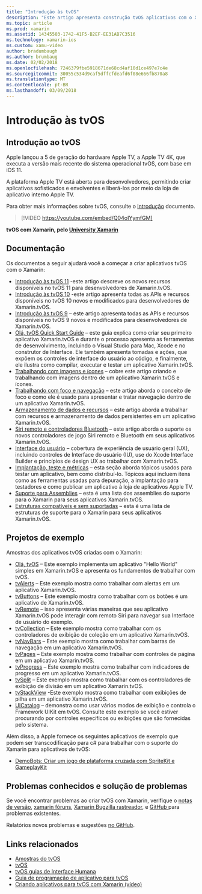 ```yaml
---
title: "Introdução às tvOS"
description: "Este artigo apresenta construção tvOS aplicativos com o Xamarin."
ms.topic: article
ms.prod: xamarin
ms.assetid: 14345503-1742-41F5-B2EF-EE31AB7C3516
ms.technology: xamarin-ios
ms.custom: xamu-video
author: bradumbaugh
ms.author: brumbaug
ms.date: 02/02/2018
ms.openlocfilehash: 7246379fbe5918671de68cd4af10d1ce497e7c4e
ms.sourcegitcommit: 30055c534d9caf5dffcfdeafd6f08e666fb870a8
ms.translationtype: MT
ms.contentlocale: pt-BR
ms.lasthandoff: 03/09/2018
---
```

# <a name="introduction-to-tvos"></a>Introdução às tvOS

## <a name="introducing-tvos"></a>Introdução ao tvOS

Apple lançou a 5 de geração do hardware Apple TV, a Apple TV 4K, que executa a versão mais recente do sistema operacional tvOS, com base em iOS 11.

A plataforma Apple TV está aberta para desenvolvedores, permitindo criar aplicativos sofisticados e envolventes e liberá-los por meio da loja de aplicativo interno Apple TV.

Para obter mais informações sobre tvOS, consulte o [Introdução](~/ios/tvos/get-started/index.md) documento.

> [!VIDEO https://youtube.com/embed/Q04oIYymfGM]

**tvOS com Xamarin, pelo [University Xamarin](https://university.xamarin.com/)**

## <a name="documentation"></a>Documentação

Os documentos a seguir ajudará você a começar a criar aplicativos tvOS com o Xamarin:

- [Introdução às tvOS 11](~/ios/tvos/platform/introduction-to-tvos11.md) -este artigo descreve os novos recursos disponíveis no tvOS 11 para desenvolvedores de Xamarin.tvOS.
- [Introdução às tvOS 10](~/ios/tvos/platform/introduction-to-tvos10/index.md) -este artigo apresenta todas as APIs e recursos disponíveis no tvOS 10 novos e modificados para desenvolvedores de Xamarin.tvOS.
- [Introdução às tvOS 9](~/ios/tvos/platform/tvos9.md) – este artigo apresenta todas as APIs e recursos disponíveis no tvOS 9 novos e modificados para desenvolvedores de Xamarin.tvOS. 
- [Olá, tvOS Quick Start Guide](~/ios/tvos/get-started/hello-tvos.md) – este guia explica como criar seu primeiro aplicativo Xamarin.tvOS e durante o processo apresenta as ferramentas de desenvolvimento, incluindo o Visual Studio para Mac, Xcode e no construtor de Interface. Ele também apresenta tomadas e ações, que expõem os controles de interface do usuário ao código, e finalmente, ele ilustra como compilar, executar e testar um aplicativo Xamarin.tvOS.
- [Trabalhando com imagens e ícones](~/ios/tvos/app-fundamentals/icons-images.md) – cobre este artigo criando e trabalhando com imagens dentro de um aplicativo Xamarin.tvOS e ícones.
- [Trabalhando com foco e navegação](~/ios/tvos/app-fundamentals/navigation-focus.md) – este artigo aborda o conceito de foco e como ele é usado para apresentar e tratar navegação dentro de um aplicativo Xamarin.tvOS.
- [Armazenamento de dados e recursos](~/ios/tvos/app-fundamentals/resources-data-storage.md) – este artigo aborda a trabalhar com recursos e armazenamento de dados persistentes em um aplicativo Xamarin.tvOS.
- [Siri remoto e controladores Bluetooth](~/ios/tvos/platform/remote-bluetooth.md) – este artigo aborda o suporte os novos controladores de jogo Siri remoto e Bluetooth em seus aplicativos Xamarin.tvOS.
- [Interface do usuário](~/ios/tvos/user-interface/index.md) – cobertura de experiência de usuário geral (UX), incluindo controles de Interface do usuário (IU), use do Xcode Interface Builder e princípios de design UX ao trabalhar com Xamarin.tvOS.
- [Implantação, teste e métricas](~/ios/tvos/deploy-test/index.md) – esta seção aborda tópicos usados para testar um aplicativo, bem como distribuí-lo. Tópicos aqui incluem itens como as ferramentas usadas para depuração, a implantação para testadores e como publicar um aplicativo à loja de aplicativos Apple TV.
- [Suporte para Assemblies](~/ios/tvos/internals/assemblies.md) – esta é uma lista dos assemblies do suporte para o Xamarin para seus aplicativos Xamarin.tvOS.
- [Estruturas compatíveis e sem suportadas](~/ios/tvos/internals/frameworks.md) – esta é uma lista de estruturas de suporte para o Xamarin para seus aplicativos Xamarin.tvOS.

## <a name="sample-projects"></a>Projetos de exemplo

Amostras dos aplicativos tvOS criadas com o Xamarin:

- [Olá, tvOS](https://developer.xamarin.com/samples/monotouch/tvos/Hello-tvOS/) – Este exemplo implementa um aplicativo "Hello World" simples em Xamarin.tvOS e apresenta os fundamentos de trabalhar com tvOS.
- [tvAlerts](https://developer.xamarin.com/samples/monotouch/tvos/tvAlerts/) – Este exemplo mostra como trabalhar com alertas em um aplicativo Xamarin.tvOS.
- [tvButtons](https://developer.xamarin.com/samples/monotouch/tvos/tvButtons/) – Este exemplo mostra como trabalhar com os botões é um aplicativo de Xamarin.tvOS.
- [tvRemote](https://developer.xamarin.com/samples/monotouch/tvos/tvRemote/) – isso apresenta várias maneiras que seu aplicativo Xamarin.tvOS pode interagir com remoto Siri para navegar sua Interface de usuário do exemplo.
- [tvCollection](https://developer.xamarin.com/samples/monotouch/tvos/tvCollection/) – Este exemplo mostra como trabalhar com os controladores de exibição de coleção em um aplicativo Xamarin.tvOS.
- [tvNavBars](https://developer.xamarin.com/samples/monotouch/tvos/tvNavBars/) – Este exemplo mostra como trabalhar com barras de navegação em um aplicativo Xamarin.tvOS.
- [tvPages](https://developer.xamarin.com/samples/monotouch/tvos/tvPages/) – Este exemplo mostra como trabalhar com controles de página em um aplicativo Xamarin.tvOS.
- [tvProgress](https://developer.xamarin.com/samples/monotouch/tvos/tvProgress/) – Este exemplo mostra como trabalhar com indicadores de progresso em um aplicativo Xamarin.tvOS.
- [tvSplit](https://developer.xamarin.com/samples/monotouch/tvos/tvSplit/) – Este exemplo mostra como trabalhar com os controladores de exibição de divisão em um aplicativo Xamarin.tvOS.
- [tvStackView](https://developer.xamarin.com/samples/monotouch/tvos/tvStackView/) -Este exemplo mostra como trabalhar com exibições de pilha em um aplicativo Xamarin.tvOS.
- [UICatalog](https://developer.xamarin.com/samples/monotouch/tvos/UICatalog/) – demonstra como usar vários modos de exibição e controla o Framework UIKit em tvOS. Consulte este exemplo se você estiver procurando por controles específicos ou exibições que são fornecidas pelo sistema.

Além disso, a Apple fornece os seguintes aplicativos de exemplo que podem ser transcodificação para c# para trabalhar com o suporte do Xamarin para aplicativos de tvOS:

- [DemoBots: Criar um jogo de plataforma cruzada com SpriteKit e GameplayKit](https://developer.apple.com/library/prerelease/tvos/samplecode/DemoBots/)

## <a name="known-issues-and-troubleshooting"></a>Problemas conhecidos e solução de problemas

Se você encontrar problemas ao criar tvOS com Xamarin, verifique o [notas de versão](http://releases.xamarin.com/), [xamarin fóruns](https://forums.xamarin.com/categories/ios), [Xamarin Bugzilla rastreador](https://bugzilla.xamarin.com/query.cgi?product=iOS), e [GitHub ](https://github.com/xamarin/xamarin-macios/issues) para problemas existentes. 

Relatórios novos problemas e sugestões [no GitHub](https://github.com/xamarin/xamarin-macios/issues). 


## <a name="related-links"></a>Links relacionados

- [Amostras do tvOS](https://developer.xamarin.com/samples/tvos/all/)
- [tvOS](https://developer.apple.com/tvos/)
- [tvOS guias de Interface Humana](https://developer.apple.com/tvos/human-interface-guidelines/)
- [Guia de programação de aplicativo para tvOS](https://developer.apple.com/library/prerelease/tvos/documentation/General/Conceptual/AppleTV_PG/)
- [Criando aplicativos para tvOS com Xamarin (vídeo)](https://university.xamarin.com/lightninglectures/tvos-with-xamarin)
